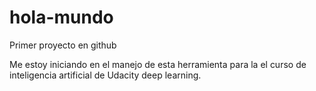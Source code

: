 # hola-mundo
Primer proyecto en github

Me estoy iniciando en el manejo de esta herramienta para la el curso de inteligencia artificial de Udacity deep learning.
